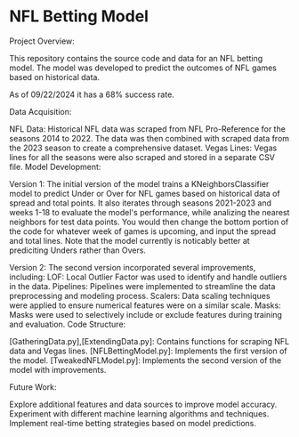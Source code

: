 # NFL Betting Model
Project Overview:

This repository contains the source code and data for an NFL betting model. The model was developed to predict the outcomes of NFL games based on historical data.

As of 09/22/2024 it has a 68% success rate.

Data Acquisition:

NFL Data: Historical NFL data was scraped from NFL Pro-Reference for the seasons 2014 to 2022. The data was then combined with scraped data from the 2023 season to create a comprehensive dataset.
Vegas Lines: Vegas lines for all the seasons were also scraped and stored in a separate CSV file.
Model Development:

Version 1: The initial version of the model trains a KNeighborsClassifier model to predict Under or Over for NFL games based on historical data of spread and total points.
It also iterates through seasons 2021-2023 and weeks 1-18 to evaluate the model's performance, while analizing the nearest neighbors for test data points.
You would then change the bottom portion of the code for whatever week of games is upcoming, and input the spread and total lines.
Note that the model currently is noticably better at prediciting Unders rather than Overs.

Version 2: The second version incorporated several improvements, including:
LOF: Local Outlier Factor was used to identify and handle outliers in the data.
Pipelines: Pipelines were implemented to streamline the data preprocessing and modeling process.
Scalers: Data scaling techniques were applied to ensure numerical features were on a similar scale.
Masks: Masks were used to selectively include or exclude features during training and evaluation.
Code Structure:

[GatheringData.py],[ExtendingData.py]: Contains functions for scraping NFL data and Vegas lines.
[NFLBettingModel.py]: Implements the first version of the model.
[TweakedNFLModel.py]: Implements the second version of the model with improvements.

Future Work:

Explore additional features and data sources to improve model accuracy.
Experiment with different machine learning algorithms and techniques.
Implement real-time betting strategies based on model predictions.
